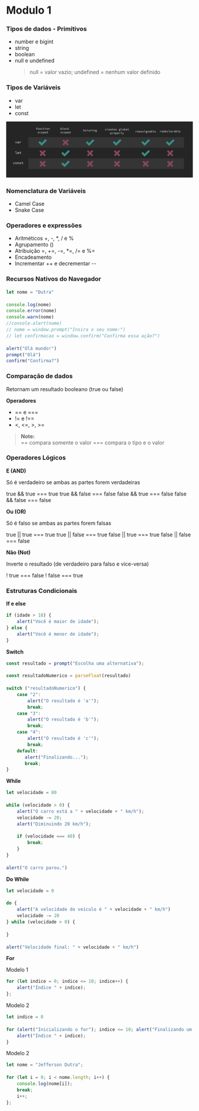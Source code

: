 # Modulo 1 

### Tipos de dados - Primitivos

-  number e bigint
-  string
-  boolean
-  null e undefined
   > null = valor vazio; 
   > undefined = nenhum valor definido


### Tipos de Variáveis

-  var
-  let
-  const

![Diferença de declaracao de variaveis](img/difference-variable-declarations.png)


### Nomenclatura de Variáveis

- Camel Case
- Snake Case

### Operadores e expressões

- Aritméticos +, -, *, / e %
- Agrupamento ()
- Atribuição =, +=, -=, *=, /= e %=
- Encadeamento
- Incrementar ++ e decrementar --

### Recursos Nativos do Navegador

~~~javascript
let nome = "Dutra"

console.log(nome)
console.error(nome)
console.warn(nome)
//console.alert(nome)
// nome = window.prompt("Insira o seu nome:")
// let confirmacao = window.confirm("Confirma essa ação?")

alert("Olá mundo!")
prompt("Olá")
confirm("Confirma?")
~~~

### Comparação de dados

Retornam um resultado booleano (true ou false)

__Operadores__
- == e ===
- != e !==
- <, <=, >, >=

> __Note:__  
> == compara somente o valor
> === compara o tipo e o valor

### Operadores Lógicos

__E (AND)__

Só é verdadeiro se ambas as partes forem verdadeiras

true && true === true
true && false === false
false && true === false
false && false === false

__Ou (OR)__

Só é falso se ambas as partes forem falsas

true || true === true
true || false === true
false || true === true
false || false === false

__Não (Not)__

Inverte o resultado (de verdadeiro para falso e vice-versa)

! true === false
! false === true

### Estruturas Condicionais

__If e else__

~~~javascript
if (idade > 18) {
    alert("Você é maior de idade");
} else {
    alert("Você é menor de idade");
}
~~~

__Switch__

~~~javascript
const resultado = prompt("Escolha uma alternativa");

const resultadoNumerico = parseFloat(resultado)

switch ("resultadoNumerico") {
    case "2":
        alert("O resultado é 'a'");
        break;
    case "3":
        alert("O resultado é 'b'");
        break;
    case "4":
        alert("O resultado é 'c'");
        break;
    default:
       alert("Finalizando..."); 
       break;
}
~~~

__While__

~~~javascript
let velocidade = 80

while (velocidade > 0) {
    alert("O carro está a " + velocidade + " km/h");
    velocidade -= 20;
    alert("Diminuindo 20 km/h");

    if (velocidade === 40) {
        break;
    }
}

alert("O carro parou.")
~~~

__Do While__

~~~javascript
let velocidade = 0

do {
    alert("A velocidade do veículo é " + velocidade + " km/h")
    velocidade -= 20
} while (velocidade > 0) {

}

alert("Velocidade final: " + velocidade + " km/h")
~~~

__For__

Modelo 1
~~~javascript
for (let indice = 0; indice <= 10; indice++) {
    alert("Índice " + indice);
};
~~~

Modelo 2
~~~javascript
let indice = 0

for (alert("Inicializando o for"); indice <= 10; alert("Finalizando um bloco do for")) {
    alert("Índice " + indice);
}
~~~

Modelo 2
~~~javascript
let nome = "Jefferson Dutra";

for (let i = 0; i < nome.length; i++) {
    console.log(nome[i]);
    break;
    i++;
};
~~~